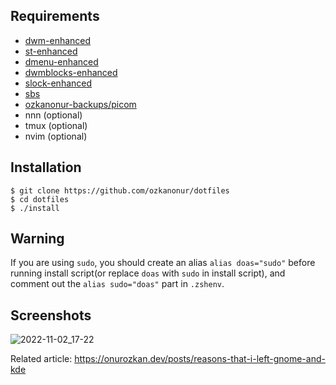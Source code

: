 Requirements
--------------------
- [dwm-enhanced](https://github.com/ozkanonur/dwm-enhanced)
- [st-enhanced](https://github.com/ozkanonur/st-enhanced)
- [dmenu-enhanced](https://github.com/ozkanonur/dmenu-enhanced)
- [dwmblocks-enhanced](https://github.com/ozkanonur/dwmblocks-enhanced)
- [slock-enhanced](https://github.com/ozkanonur/slock-enhanced)
- [sbs](https://github.com/ozkanonur/sbs)
- [ozkanonur-backups/picom](https://github.com/ozkanonur-backups/picom)
- nnn (optional)
- tmux (optional)
- nvim (optional)


Installation
--------------------
```console
$ git clone https://github.com/ozkanonur/dotfiles
$ cd dotfiles
$ ./install
```

Warning
--------------------
If you are using `sudo`, you should create an alias `alias doas="sudo"` before running install script(or replace `doas` with `sudo` in install script), and comment out the `alias sudo="doas"` part in `.zshenv`.

Screenshots
--------------------
![2022-11-02_17-22](https://user-images.githubusercontent.com/39852038/199437304-a20f4eba-76ce-4228-9025-68ace924c0b9.png)


Related article: https://onurozkan.dev/posts/reasons-that-i-left-gnome-and-kde
